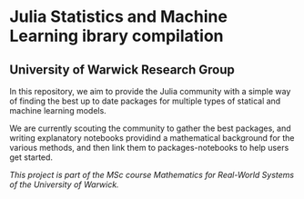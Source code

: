 # Julia Statistics and Machine Learning ibrary compilation
## University of Warwick Research Group

In this repository, we aim to provide the Julia community with a simple way of finding the best up to date packages for multiple types of statical and machine learning models.

We are currently scouting the community to gather the best packages, and writing explanatory notebooks providind a mathematical background for the various methods, and then link them to packages-notebooks to help users get started.

_This project is part of the MSc course Mathematics for Real-World Systems of the University of Warwick._